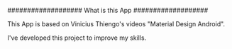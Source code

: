 ###################
What is this App
###################

This App is based on Vinicius Thiengo's videos "Material Design Android".

I've developed this project to improve my skills.
